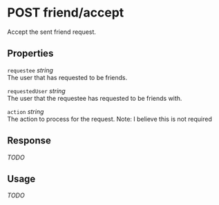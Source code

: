 # <span class="badge badge-light">POST</span> <span class="badge badge-light">friend/accept</span>


Accept the sent friend request.

## Properties

`requestee` *string*  
The user that has requested to be friends.

`requestedUser` *string*  
The user that the requestee has requested to be friends with.

`action` *string*  
The action to process for the request. Note: I believe this is not required


## Response

*TODO*

## Usage

*TODO*

